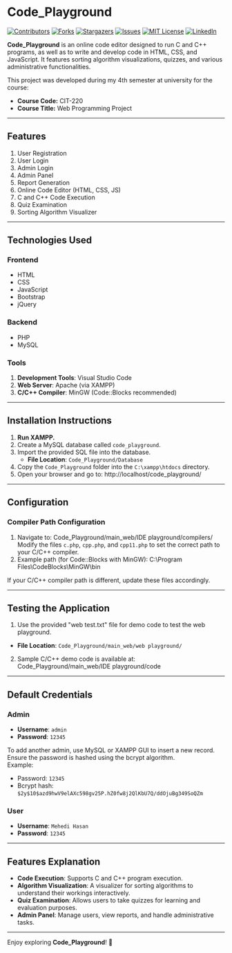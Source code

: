 # Code_Playground

[![Contributors][contributors-shield]][contributors-url]
[![Forks][forks-shield]][forks-url]
[![Stargazers][stars-shield]][stars-url]
[![Issues][issues-shield]][issues-url]
[![MIT License][license-shield]][license-url]
[![LinkedIn][linkedin-shield]][linkedin-url]

**Code_Playground** is an online code editor designed to run C and C++ programs, as well as to write and develop code in HTML, CSS, and JavaScript. It features sorting algorithm visualizations, quizzes, and various administrative functionalities.  

This project was developed during my 4th semester at university for the course:
- **Course Code:** CIT-220  
- **Course Title:** Web Programming Project  

---

## Features
1. User Registration
2. User Login
3. Admin Login
4. Admin Panel
5. Report Generation
6. Online Code Editor (HTML, CSS, JS)
7. C and C++ Code Execution
8. Quiz Examination
9. Sorting Algorithm Visualizer

---

## Technologies Used

### Frontend
- HTML
- CSS
- JavaScript
- Bootstrap
- jQuery

### Backend
- PHP
- MySQL

### Tools
1. **Development Tools**: Visual Studio Code
2. **Web Server**: Apache (via XAMPP)
3. **C/C++ Compiler**: MinGW (Code::Blocks recommended)

---

## Installation Instructions

1. **Run XAMPP.**
2. Create a MySQL database called `code_playground`.
3. Import the provided SQL file into the database.  
   - **File Location**: `Code_Playground/Database`
4. Copy the `Code_Playground` folder into the `C:\xampp\htdocs` directory.
5. Open your browser and go to: http://localhost/code_playground/


---

## Configuration

### Compiler Path Configuration
1. Navigate to: Code_Playground/main_web/IDE playground/compilers/
Modify the files `c.php`, `cpp.php`, and `cpp11.php` to set the correct path to your C/C++ compiler.
2. Example path (for Code::Blocks with MinGW): C:\Program Files\CodeBlocks\MinGW\bin

If your C/C++ compiler path is different, update these files accordingly.

---

## Testing the Application
1. Use the provided "web test.txt" file for demo code to test the web playground.  
- **File Location**: `Code_Playground/main_web/web playground/`
2. Sample C/C++ demo code is available at: Code_Playground/main_web/IDE playground/code


---

## Default Credentials

### Admin
- **Username**: `admin`  
- **Password**: `12345`  

To add another admin, use MySQL or XAMPP GUI to insert a new record. Ensure the password is hashed using the bcrypt algorithm.  
Example:  
- Password: `12345`  
- Bcrypt hash: `$2y$10$azd9hwV9elAXc598gv25P.hZ0fw8j2QlKbU7Q/ddOjuBg349SoQZm`

### User
- **Username**: `Mehedi Hasan`  
- **Password**: `12345`

---

## Features Explanation
- **Code Execution**: Supports C and C++ program execution.  
- **Algorithm Visualization**: A visualizer for sorting algorithms to understand their workings interactively.  
- **Quiz Examination**: Allows users to take quizzes for learning and evaluation purposes.  
- **Admin Panel**: Manage users, view reports, and handle administrative tasks.  

---

Enjoy exploring **Code_Playground**! 🚀  

[contributors-shield]: https://img.shields.io/github/contributors/Mehedi-Hasan-Rabbi/Code_Playground.svg?style=for-the-badge
[contributors-url]: https://github.com/Mehedi-Hasan-Rabbi/Code_Playground/graphs/contributors
[forks-shield]: https://img.shields.io/github/forks/Mehedi-Hasan-Rabbi/Code_Playground.svg?style=for-the-badge
[forks-url]: https://github.com/Mehedi-Hasan-Rabbi/Code_Playground/network/members
[stars-shield]: https://img.shields.io/github/stars/Mehedi-Hasan-Rabbi/Code_Playground.svg?style=for-the-badge
[stars-url]: https://github.com/Mehedi-Hasan-Rabbi/Code_Playground/stargazers
[issues-shield]: https://img.shields.io/github/issues/Mehedi-Hasan-Rabbi/Code_Playground.svg?style=for-the-badge
[issues-url]: https://github.com/Mehedi-Hasan-Rabbi/Code_Playground/issues
[license-shield]: https://img.shields.io/github/license/Mehedi-Hasan-Rabbi/Code_Playground.svg?style=for-the-badge
[license-url]: https://github.com/Mehedi-Hasan-Rabbi/Code_Playground/blob/master/LICENSE.txt
[linkedin-shield]: https://img.shields.io/badge/-LinkedIn-black.svg?style=for-the-badge&logo=linkedin&colorB=555
[linkedin-url]: https://www.linkedin.com/in/ultr4-instinct/



